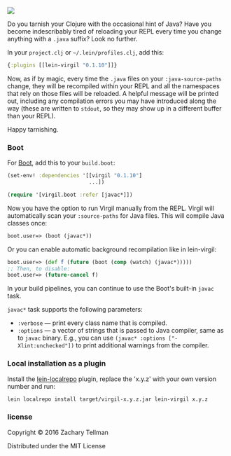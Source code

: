 ![](docs/cocytus.jpg)

Do you tarnish your Clojure with the occasional hint of Java?  Have you become indescribably tired of reloading your REPL every time you change anything with a `.java` suffix?  Look no further.

In your `project.clj` or `~/.lein/profiles.clj`, add this:

```clj
{:plugins [[lein-virgil "0.1.10"]]}
```

Now, as if by magic, every time the `.java` files on your `:java-source-paths` change, they will be recompiled within your REPL and all the namespaces that rely on those files will be reloaded.  A helpful message will be printed out, including any compilation errors you may have introduced along the way (these are written to `stdout`, so they may show up in a different buffer than your REPL).

Happy tarnishing.

### Boot

For [Boot](http://boot-clj.com/), add this to your `build.boot`:

```clj
(set-env! :dependencies '[[virgil "0.1.10"]
                          ...])

(require '[virgil.boot :refer [javac*]])
```

Now you have the option to run Virgil manually from the REPL. Virgil will
automatically scan your `:source-paths` for Java files. This will compile Java
classes once:

```clj
boot.user=> (boot (javac*))
```

Or you can enable automatic background recompilation like in lein-virgil:

```clj
boot.user=> (def f (future (boot (comp (watch) (javac*)))))
;; Then, to disable:
boot.user=> (future-cancel f)
```

In your build pipelines, you can continue to use the Boot's built-in `javac`
task.

`javac*` task supports the following parameters:

- `:verbose` — print every class name that is compiled.
- `:options` — a vector of strings that is passed to Java compiler, same as to
  `javac` binary. E.g., you can use `(javac* :options ["-Xlint:unchecked"])` to
  print additional warnings from the compiler.

### Local installation as a plugin

Install the [lein-localrepo](https://github.com/kumarshantanu/lein-localrepo) plugin, replace the 'x.y.z' with your own version number and run:
```bash
lein localrepo install target/virgil-x.y.z.jar lein-virgil x.y.z
```

### license

Copyright © 2016 Zachary Tellman

Distributed under the MIT License
